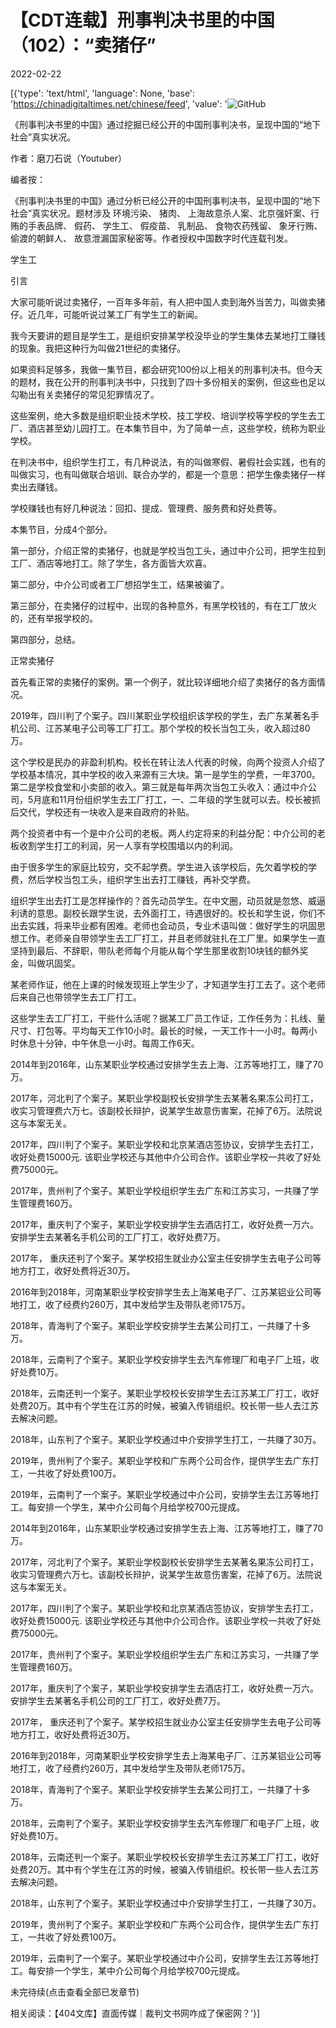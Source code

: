 # 【CDT连载】刑事判决书里的中国（102）：“卖猪仔”

2022-02-22

[{'type': 'text/html', 'language': None, 'base': 'https://chinadigitaltimes.net/chinese/feed', 'value': '![GitHub](https://chinadigitaltimes.net/chinese/files/2021/09/刑事判决书里的中国-791x1024.jpg)



《刑事判决书里的中国》通过挖掘已经公开的中国刑事判决书，呈现中国的“地下社会”真实状况。 

作者：磨刀石说（Youtuber）



编者按：

《刑事判决书里的中国》通过分析已经公开的中国刑事判决书，呈现中国的“地下社会”真实状况。题材涉及 环境污染、 猪肉、 上海故意杀人案、北京强奸案、行贿的手表品牌、 假药、 学生工、 假疫苗、 乳制品、 食物农药残留、 象牙行贿、 偷渡的朝鲜人、 故意泄漏国家秘密等。作者授权中国数字时代连载刊发。



学生工

引言

大家可能听说过卖猪仔，一百年多年前，有人把中国人卖到海外当苦力，叫做卖猪仔。近几年，可能听说过某工厂有学生工的新闻。

我今天要讲的题目是学生工，是组织安排某学校没毕业的学生集体去某地打工赚钱的现象。我把这种行为叫做21世纪的卖猪仔。

如果资料足够多，我做一集节目，都会研究100份以上相关的刑事判决书。但今天的题材，我在公开的刑事判决书中，只找到了四十多份相关的案例，但这些也足以勾勒出有关卖猪仔的常见犯罪情况了。

这些案例，绝大多数是组织职业技术学校、技工学校、培训学校等学校的学生去工厂、酒店甚至幼儿园打工。在本集节目中，为了简单一点，这些学校，统称为职业学校。

在判决书中，组织学生打工，有几种说法，有的叫做寒假、暑假社会实践，也有的叫做实习，也有叫做联合培训、联合办学的，都是一个意思：把学生像卖猪仔一样卖出去赚钱。

学校赚钱也有好几种说法：回扣、提成、管理费、服务费和好处费等。

本集节目，分成4个部分。

第一部分，介绍正常的卖猪仔，也就是学校当包工头，通过中介公司，把学生拉到工厂、酒店等地打工。除了学生，各方面皆大欢喜。

第二部分，中介公司或者工厂想招学生工，结果被骗了。

第三部分，在卖猪仔的过程中，出现的各种意外，有黑学校钱的，有在工厂放火的，还有举报学校的。

第四部分，总结。

正常卖猪仔

首先看正常的卖猪仔的案例。第一个例子，就比较详细地介绍了卖猪仔的各方面情况。

2019年，四川判了个案子。四川某职业学校组织该学校的学生，去广东某著名手机公司、江苏某电子公司等工厂打工。那个学校的校长当包工头，收入超过80万。

这个学校是民办的非盈利机构。校长在转让法人代表的时候，向两个投资人介绍了学校基本情况，其中学校的收入来源有三大块。第一是学生的学费，一年3700。第二是学校食堂和小卖部的收入。第三就是每年两次当包工头收入：通过中介公司，5月底和11月份组织学生去工厂打工，一、二年级的学生就可以去。校长被抓后交代，学校还有一块收入是来自政府的补贴。

两个投资者中有一个是中介公司的老板。两人约定将来的利益分配：中介公司的老板收割学生打工的利润，另一人享有学校围墙以内的利润。

由于很多学生的家庭比较穷，交不起学费。学生进入该学校后，先欠着学校的学费，然后学校当包工头，组织学生出去打工赚钱，再补交学费。

组织学生出去打工是怎样操作的？首先动员学生。在中文圈，动员就是忽悠、威逼利诱的意思。副校长跟学生说，去外面打工，待遇很好的。校长和学生说，你们不出去实践，将来毕业都有困难。老师也会动员，专业术语叫做：做好学生的巩固思想工作。老师亲自带领学生去工厂打工，并且老师就驻扎在工厂里。如果学生一直坚持到最后、不辞职，带队老师每个月能从每个学生那里收割10块钱的额外奖金，叫做巩固奖。

某老师作证，他在上课的时候发现班上学生少了，才知道学生打工去了。这个老师后来自己也带领学生去工厂打工。

这些学生去工厂打工，干些什么活呢？据某工厂员工作证，工作任务为：扎线、量尺寸、打包等。平均每天工作10小时。最长的时候，一天工作十一小时。每两小时休息十分钟，中午休息一小时。每周工作6天。

2014年到2016年，山东某职业学校通过安排学生去上海、江苏等地打工，赚了70万。

2017年，河北判了个案子。某职业学校副校长安排学生去某著名果冻公司打工，收实习管理费六万七。该副校长辩护，说某学生故意伤害案，花掉了6万。法院说这与本案无关。

2017年，四川判了个案子。某职业学校和北京某酒店签协议，安排学生去打工，收好处费15000元. 该职业学校还与其他中介公司合作。该职业学校一共收了好处费75000元。

2017年，贵州判了个案子。某职业学校组织学生去广东和江苏实习，一共赚了学生管理费160万。

2017年，重庆判了个案子，某职业学校安排学生去酒店打工，收好处费一万六。安排学生去某著名手机公司的工厂打工，收好处费7万。

2017年， 重庆还判了个案子。某学校招生就业办公室主任安排学生去电子公司等地方打工，收好处费将近30万。

2016年到2018年，河南某职业学校安排学生去上海某电子厂、江苏某铝业公司等地打工，收了经费约260万，其中发给学生及带队老师175万。

2018年，青海判了个案子。某职业学校安排学生去某公司打工，一共赚了十多万。

2018年，云南判了个案子。某职业学校安排学生去汽车修理厂和电子厂上班，收好处费10万。

2018年，云南还判一个案子。某职业学校校长安排学生去江苏某工厂打工，收好处费20万。其中有个学生在江苏的时候，被骗入传销组织。校长带一些人去江苏去解决问题。

2018年，山东判了个案子。某职业学校通过中介安排学生打工，一共赚了30万。

2019年，贵州判了个案子。某职业学校和广东两个公司合作，提供学生去广东打工，一共收了好处费100万。

2019年，云南判了一个案子。某职业学校通过中介公司，安排学生去江苏等地打工。每安排一个学生，某中介公司每个月给学校700元提成。

2014年到2016年，山东某职业学校通过安排学生去上海、江苏等地打工，赚了70万。

2017年，河北判了个案子。某职业学校副校长安排学生去某著名果冻公司打工，收实习管理费六万七。该副校长辩护，说某学生故意伤害案，花掉了6万。法院说这与本案无关。

2017年，四川判了个案子。某职业学校和北京某酒店签协议，安排学生去打工，收好处费15000元. 该职业学校还与其他中介公司合作。该职业学校一共收了好处费75000元。

2017年，贵州判了个案子。某职业学校组织学生去广东和江苏实习，一共赚了学生管理费160万。

2017年，重庆判了个案子，某职业学校安排学生去酒店打工，收好处费一万六。安排学生去某著名手机公司的工厂打工，收好处费7万。

2017年， 重庆还判了个案子。某学校招生就业办公室主任安排学生去电子公司等地方打工，收好处费将近30万。

2016年到2018年，河南某职业学校安排学生去上海某电子厂、江苏某铝业公司等地打工，收了经费约260万，其中发给学生及带队老师175万。

2018年，青海判了个案子。某职业学校安排学生去某公司打工，一共赚了十多万。

2018年，云南判了个案子。某职业学校安排学生去汽车修理厂和电子厂上班，收好处费10万。

2018年，云南还判一个案子。某职业学校校长安排学生去江苏某工厂打工，收好处费20万。其中有个学生在江苏的时候，被骗入传销组织。校长带一些人去江苏去解决问题。

2018年，山东判了个案子。某职业学校通过中介安排学生打工，一共赚了30万。

2019年，贵州判了个案子。某职业学校和广东两个公司合作，提供学生去广东打工，一共收了好处费100万。

2019年，云南判了一个案子。某职业学校通过中介公司，安排学生去江苏等地打工。每安排一个学生，某中介公司每个月给学校700元提成。

未完待续(点击查看全部已发章节)

相关阅读：【404文库】直面传媒｜裁判文书网咋成了保密网？'}]
